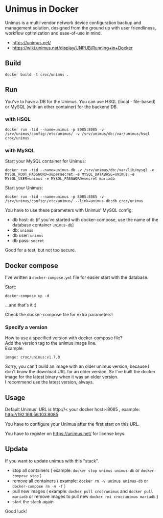 # Unimus in Docker

Unimus is a multi-vendor network device configuration backup and management solution, designed from the ground up with user friendliness, workflow optimization and ease-of-use in mind.

  - https://unimus.net/
  - https://wiki.unimus.net/display/UNPUB/Running+in+Docker

## Build

```
docker build -t croc/unimus .
```

## Run

You've to have a DB for the Unimus.
You can use HSQL (local - file-based) or MySQL (with an other container) for the backend DB.

### with HSQL

```
docker run -tid --name=unimus -p 8085:8085 -v /srv/unimus/config:/etc/unimus/ -v /srv/unimus/db:/var/unimus/hsql croc/unimus
```

### with MySQL

Start your MySQL container for Unimus:

```
docker run -tid --name=unimus-db -v /srv/unimus/db:/var/lib/mysql -e MYSQL_ROOT_PASSWORD=supersecret -e MYSQL_DATABASE=unimus -e MYSQL_USER=unimus -e MYSQL_PASSWORD=secret mariadb
```

Start your Unimus:

```
docker run -tid --name=unimus -p 8085:8085 -v /srv/unimus/config:/etc/unimus/ --link=unimus-db:db croc/unimus
```

You have to use these parameters with Unimus' MySQL config:
  - db host: `db` (if you've started with docker-compose, use the name of the database container `unimus-db`)
  - db: `unimus`
  - db user: `unimus`
  - db pass: `secret`

Good for a test, but not too secure.

## Docker compose

I've written a `docker-compose.yml` file for easier start with the database.

Start:
```
docker-compose up -d
```

...and that's it :)


Check the docker-compose file for extra parameters!


### Specify a version

How to use a specified version with docker-compose file? <br />
Add the version tag to the unimus image line. <br />
Example:
```
image: croc/unimus:v1.7.0
```

Sorry, you can't build an image with an older unimus version, because I don't know the download URL for an older version. So I've built the docker image for the latest binary when it was an older version. <br />
I recommend use the latest version, always.

## Usage

Default Unimus' URL is http://< your docker host>:8085 , example: http://192.168.56.103:8085

You have to configure your Unimus after the first start on this URL.

You have to register on https://unimus.net/ for license keys.

## Update

If you want to update unimus with this "stack".
  - stop all containers ( example: `docker stop unimus unimus-db` or `docker-compose stop` )
  - remove all containers ( example: `docker rm -v unimus unimus-db` or `docker-compose rm -v -f` )
  - pull new images ( example: `docker pull croc/unimus` and `docker pull mariadb` or remove images to pull new `docker rmi croc/unimus mariadb` )
  - start the stack again 


Good luck!
